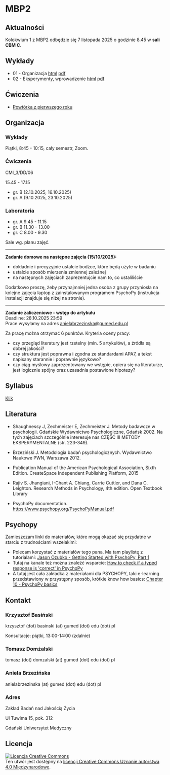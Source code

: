 # MBP2

## Aktualności

Kolokwium 1 z MBP2 odbędzie się 7 listopada 2025 o godzinie 8.45 w **sali CBM C**.


## Wykłady

- 01 - Organizacja [html](w01.html) [pdf](pdf/w01.pdf)
- 02 - Eksperymenty, wprowadzenie [html](w02.html) [pdf](pdf/w02.pdf)


<!-- 
- [04 - Plany proste](w04.html)
- [05 - Powtarzany pomiar](w05.html)
- [06 - Plany złożone](w06.html)
- [07 - Analiza planów złożonych](plany_zlozone/analiza.zip)
- [08 - RCT](w08.html)
- [09 - Quasi-eksperymenty](w09.html)
- [10 - Kryzys replikowalności i kulty cargo](replikowalnosc_cargo.pdf) 
 -->

## Ćwiczenia

- [Powtórka z pierwszego roku](cw_powtorka.html)




## Organizacja

### Wykłady 

Piątki, 8:45 - 10:15, cały semestr, Zoom.


### Ćwiczenia

CMI_3/DD/06

15.45 - 17.15

- gr. B (2.10.2025, 16.10.2025)
- gr. A (9.10.2025, 23.10.2025) 


### Laboratoria

- gr. A 9.45 - 11.15
- gr. B 11.30 - 13.00
- gr. C 8.00 - 9.30

Sale wg. planu zajęć.

---
**Zadanie domowe na następne zajęcia (15/10/2025):**
- dokładnie i precyzyjnie ustalcie bodźce, które będą użyte w badaniu 
- ustalcie sposób mierzenia zmiennej zależnej 
- na następnych zajęciach zaprezentujcie nam to, co ustaliliście 

Dodatkowo proszę, żeby przynajmniej jedna osoba z grupy przyniosła na kolejne zajęcia laptop z zainstalowanym programem PsychoPy (instrukcja instalacji znajduje się niżej na stronie). 

---
**Zadanie zaliczeniowe - wstęp do artykułu** <br>
Deadline: 28.10.2025 23:59 <br>
Prace wysyłamy na adres anielabrzezinska@gumed.edu.pl

Za pracę można otrzymać 6 punktów. Kryteria oceny pracy:
* czy przegląd literatury jest rzetelny (min. 5 artykułów), a źródła są dobrej jakości?
* czy struktura jest poprawna i zgodna ze standardami APA7, a tekst napisany starannie i poprawnie językowo?
* czy ciąg myślowy zaprezentowany we wstępie, opiera się na literaturze, jest logicznie spójny oraz uzasadnia postawione hipotezy?

<!-- 
## Kryteria oceny projektów

[Kryteria oceny projektów](kryteria_oceny_projektow) -->


## Syllabus

[Klik](syllabus.pdf)

## Literatura

- Shaughnessy J, Zechmeister E, Zechmeister J. Metody badawcze w psychologii. Gdańskie Wydawnictwo Psychologiczne, Gdańsk 2002. Na tych zajęciach szczególnie interesuje nas CZĘŚĆ III METODY EKSPERYMENTALNE (str. 223-349).

- Brzeziński J. Metodologia badań psychologicznych. Wydawnictwo Naukowe PWN, Warszawa 2012.

- Publication Manual of the American Psychological Association, Sixth Edition. CreateSpace Independent Publishing Platform, 2015

- Rajiv S. Jhangiani, I-Chant A. Chiang, Carrie Cuttler, and Dana C. Leighton. Research Methods in Psychology, 4th edition. Open Textbook Library

- PsychoPy documentation. https://www.psychopy.org/PsychoPyManual.pdf


## Psychopy

Zamieszczam linki do materiałów, które mogą okazać się przydatne w starciu z trudnościami wszelakimi:
- Polecam korzystać z materiałów tego pana. Ma tam playlistę z tutorialami: [Jason Ozubko - Getting Started with PsychoPy, Part 1](https://youtu.be/GSv60zgQlB8)
- Tutaj na kanale też można znaleźć wsparcie: [How to check if a typed response is 'correct' in PsychoPy](https://youtu.be/-Fto45M7bS0)
- A tutaj jest cała zakładka z materiałami dla PSYCHOPY, taki e-learning przedstawiony w przystępny sposób, krótkie know how basics: [Chapter 10 - PsychoPy basics](https://psychology.nottingham.ac.uk/staff/lpzjd/psgy1001-21/psychopy-basics.html)


## Kontakt

### Krzysztof Basiński

krzysztof (dot) basinski (at) gumed (dot) edu (dot) pl

Konsultacje: piątki, 13:00-14:00 (zdalnie)

### Tomasz Domżalski

tomasz (dot) domzalski (at) gumed (dot) edu (dot) pl 

### Aniela Brzezińska

anielabrzezinska (at) gumed (dot) edu (dot) pl

### Adres

Zakład Badań nad Jakością Życia

Ul Tuwima 15, pok. 312

Gdański Uniwersytet Medyczny


## Licencja

<a rel="license" href="http://creativecommons.org/licenses/by/4.0/"><img alt="Licencja Creative Commons" style="border-width:0" src="https://i.creativecommons.org/l/by/4.0/88x31.png" /></a><br />Ten utwór jest dostępny na <a rel="license" href="http://creativecommons.org/licenses/by/4.0/">licencji Creative Commons Uznanie autorstwa 4.0 Międzynarodowe</a>.



<!--

## Nagrania wykładów

- [Analiza planów złożonych](https://youtu.be/9OMrcudz9YM)

## Ćwiczenia

- [01 - organizacja i projekty](c01.html)
- [Przykładowy eksperyment do analizy (2021-22)](analiza_psychopy/analiza_psychopy.zip)
- [Przykładowy eksperyment do analizy (2022-23)](analiza_psychopy_2022/analiza_psychopy_2022.zip)
- [Kryteria oceny projektów](kryteria_oceny_projektow)
- [Standardy APA-PL](Standardy%20APA-PL.pdf) 


## Zadania domowe


### Zadanie na 11.10

* Zainstaluj PsychoPy
* Zobacz [Jason Ozubko - Getting Started with PsychoPy, Part 1](https://www.youtube.com/watch?v=GSv60zgQlB8&list=PL6PJquR5BWXllUt585cRJWcRTly55iXTm)

### Zadanie na 18.10

* W 2-3 osobowych grupach "projektowych" 
* Postawcie (dowolne) pytanie badawcze
* Zróbcie (ekspresowy) przegląd literatury
* Znajdźcie co najmniej trzy artykuły (co najmniej dwa po angielsku, co najmniej jeden przeglądowy)
* Zaprezentujcie, co jest w tych artykułach
* Zróbcie podsumowanie i spróbujcie odpowiedzieć na pytanie badawcze 



-->
